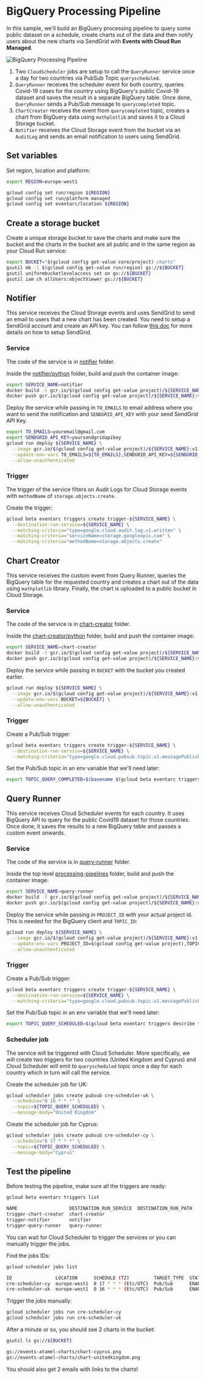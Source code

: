 # BigQuery Processing Pipeline

In this sample, we'll build an BigQuery processing pipeline to query some public
dataset on a schedule, create charts out of the data and then notify users about
the new charts via SendGrid with **Events with Cloud Run Managed**.

![BigQuery Processing Pipeline](./images/bigquery-processing-pipeline.png)

1. Two `CloudScheduler` jobs are setup to call the `QueryRunner` service once
   a day for two countries via PubSub Topic `queryscheduled`.
2. `QueryRunner` receives the scheduler event for both country, queries Covid-19
   cases for the country using BigQuery's public Covid-19 dataset and saves the
   result in a separate BigQuery table. Once done, `QueryRunner` sends a Pub/Sub
   message to `querycompleted` topic.
3. `ChartCreator` receives the event from `querycompleted` topic, creates a
   chart from BigQuery data using `mathplotlib` and saves it to a Cloud Storage bucket.
4. `Notifier` receives the Cloud Storage event from the bucket via an `AuditLog`
   and sends an email notification to users using SendGrid.

## Set variables

Set region, location and platform:

```sh
export REGION=europe-west1

gcloud config set run/region ${REGION}
gcloud config set run/platform managed
gcloud config set eventarc/location ${REGION}
```

## Create a storage bucket

Create a unique storage bucket to save the charts and make sure the bucket and
the charts in the bucket are all public and in the same region as your Cloud Run
service:

```sh
export BUCKET="$(gcloud config get-value core/project)-charts"
gsutil mb -l $(gcloud config get-value run/region) gs://${BUCKET}
gsutil uniformbucketlevelaccess set on gs://${BUCKET}
gsutil iam ch allUsers:objectViewer gs://${BUCKET}
```

## Notifier

This service receives the Cloud Storage events and uses SendGrid to send an
email to users that a new chart has been created. You need to setup a SendGrid
account and create an API key. You can follow [this
doc](https://cloud.google.com/functions/docs/tutorials/sendgrid#preparing_the_application)
for more details on how to setup SendGrid.

### Service

The code of the service is in
[notifier](https://github.com/meteatamel/knative-tutorial/tree/master/eventing/bigquery-processing-pipeline/notifier)
folder.

Inside the
[notifier/python](../eventing/processing-pipelines/bigquery/notifier/python)
folder, build and push the container image:

```sh
export SERVICE_NAME=notifier
docker build -t gcr.io/$(gcloud config get-value project)/${SERVICE_NAME}:v1 .
docker push gcr.io/$(gcloud config get-value project)/${SERVICE_NAME}:v1
```

Deploy the service while passing in `TO_EMAILS` to email address where you want
to send the notification and `SENDGRID_API_KEY` with your send SendGrid API Key.

```sh
export TO_EMAILS=youremail@gmail.com
export SENDGRID_API_KEY=yoursendgridapikey
gcloud run deploy ${SERVICE_NAME} \
  --image gcr.io/$(gcloud config get-value project)/${SERVICE_NAME}:v1 \
  --update-env-vars TO_EMAILS=${TO_EMAILS},SENDGRID_API_KEY=${SENDGRID_API_KEY},BUCKET=${BUCKET} \
  --allow-unauthenticated
```

### Trigger

The trigger of the service filters on Audit Logs for Cloud Storage events with
`methodName` of `storage.objects.create`.

Create the trigger:

```sh
gcloud beta eventarc triggers create trigger-${SERVICE_NAME} \
  --destination-run-service=${SERVICE_NAME} \
  --matching-criteria="type=google.cloud.audit.log.v1.written" \
  --matching-criteria="serviceName=storage.googleapis.com" \
  --matching-criteria="methodName=storage.objects.create"
```

## Chart Creator

This service receives the custom event from Query Runner, queries the BigQuery
table for the requested country and creates a chart out of the data using
`mathplotlib` library. Finally, the chart is uploaded to a public bucket in
Cloud Storage.

### Service

The code of the service is in [chart-creator](https://github.com/meteatamel/knative-tutorial/tree/master/eventing/bigquery-processing-pipeline/chart-creator)
folder.

Inside the
[chart-creator/python](../eventing/processing-pipelines/bigquery/chart-creator/python)
folder, build and push the container image:

```sh
export SERVICE_NAME=chart-creator
docker build -t gcr.io/$(gcloud config get-value project)/${SERVICE_NAME}:v1 .
docker push gcr.io/$(gcloud config get-value project)/${SERVICE_NAME}:v1
```

Deploy the service while passing in `BUCKET` with the bucket you created earlier.

```sh
gcloud run deploy ${SERVICE_NAME} \
  --image gcr.io/$(gcloud config get-value project)/${SERVICE_NAME}:v1 \
  --update-env-vars BUCKET=${BUCKET} \
  --allow-unauthenticated
```

### Trigger

Create a Pub/Sub trigger:

```sh
gcloud beta eventarc triggers create trigger-${SERVICE_NAME} \
  --destination-run-service=${SERVICE_NAME} \
  --matching-criteria="type=google.cloud.pubsub.topic.v1.messagePublished"
```

Set the Pub/Sub topic in an env variable that we'll need later:

```sh
export TOPIC_QUERY_COMPLETED=$(basename $(gcloud beta eventarc triggers describe trigger-${SERVICE_NAME} --format='value(transport.pubsub.topic)'))
```

## Query Runner

This service receives Cloud Scheduler events for each country. It uses BigQuery API
to query for the public Covid19 dataset for those countries. Once done, it saves
the results to a new BigQuery table and passes a custom event onwards.

### Service

The code of the service is in [query-runner](https://github.com/meteatamel/knative-tutorial/tree/master/eventing/processing-pipelines/bigquery/query-runner)
folder.

Inside the top level
[processing-pipelines](.https://github.com/meteatamel/knative-tutorial/tree/master/eventing/processing-pipelines)
folder, build and push the container image:

```sh
export SERVICE_NAME=query-runner
docker build -t gcr.io/$(gcloud config get-value project)/${SERVICE_NAME}:v1 -f bigquery/${SERVICE_NAME}/csharp/Dockerfile .
docker push gcr.io/$(gcloud config get-value project)/${SERVICE_NAME}:v1
```

Deploy the service while passing in `PROJECT_ID` with your actual project id.
This is needed for the BigQuery client and `TOPIC_ID`:

```sh
gcloud run deploy ${SERVICE_NAME} \
  --image gcr.io/$(gcloud config get-value project)/${SERVICE_NAME}:v1 \
  --update-env-vars PROJECT_ID=$(gcloud config get-value project),TOPIC_ID=${TOPIC_QUERY_COMPLETED} \
  --allow-unauthenticated
```

### Trigger

Create a Pub/Sub trigger:

```sh
gcloud beta eventarc triggers create trigger-${SERVICE_NAME} \
  --destination-run-service=${SERVICE_NAME} \
  --matching-criteria="type=google.cloud.pubsub.topic.v1.messagePublished"
```

Set the Pub/Sub topic in an env variable that we'll need later:

```sh
export TOPIC_QUERY_SCHEDULED=$(gcloud beta eventarc triggers describe trigger-${SERVICE_NAME} --format='value(transport.pubsub.topic)')
```

### Scheduler job

The service will be triggered with Cloud Scheduler. More specifically, we will
create two triggers for two countries (United Kingdom and Cyprus) and Cloud
Scheduler will emit to `queryscheduled` topic once a day for each country which
in turn will call the service.

Create the scheduler job for UK:

```sh
gcloud scheduler jobs create pubsub cre-scheduler-uk \
  --schedule="0 16 * * *" \
  --topic=${TOPIC_QUERY_SCHEDULED} \
  --message-body="United Kingdom"
```

Create the scheduler job for Cyprus:

```sh
gcloud scheduler jobs create pubsub cre-scheduler-cy \
  --schedule="0 17 * * *" \
  --topic=${TOPIC_QUERY_SCHEDULED} \
  --message-body="Cyprus"
```

## Test the pipeline

Before testing the pipeline, make sure all the triggers are ready:

```sh
gcloud beta eventarc triggers list

NAME                   DESTINATION_RUN_SERVICE  DESTINATION_RUN_PATH
trigger-chart-creator  chart-creator
trigger-notifier       notifier
trigger-query-runner   query-runner
```

You can wait for Cloud Scheduler to trigger the services or you can manually
trigger the jobs.

Find the jobs IDs:

```sh
gcloud scheduler jobs list

ID                LOCATION      SCHEDULE (TZ)         TARGET_TYPE  STATE
cre-scheduler-cy  europe-west1  0 17 * * * (Etc/UTC)  Pub/Sub      ENABLED
cre-scheduler-uk  europe-west1  0 16 * * * (Etc/UTC)  Pub/Sub      ENABLED
```

Trigger the jobs manually:

```sh
gcloud scheduler jobs run cre-scheduler-cy
gcloud scheduler jobs run cre-scheduler-uk
```

After a minute or so, you should see 2 charts in the bucket:

```sh
gsutil ls gs://${BUCKET}

gs://events-atamel-charts/chart-cyprus.png
gs://events-atamel-charts/chart-unitedkingdom.png
```

You should also get 2 emails with links to the charts!
